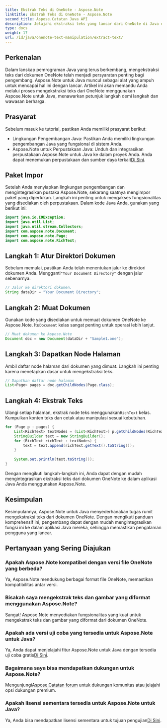 ```yaml
---
title: Ekstrak Teks di OneNote - Aspose.Note
linktitle: Ekstrak Teks di OneNote - Aspose.Note
second_title: Aspose.Catatan Java API
description: Jelajahi ekstraksi teks yang lancar dari OneNote di Java dengan Aspose.Note. Integrasikan, manipulasi, dan tingkatkan aplikasi Anda dengan mudah.
type: docs
weight: 17
url: /id/java/onenote-text-manipulation/extract-text/
---
```

## Perkenalan
Dalam lanskap pemrograman Java yang terus berkembang, mengekstraksi teks dari dokumen OneNote telah menjadi persyaratan penting bagi pengembang. Aspose.Note untuk Java muncul sebagai alat yang ampuh untuk mencapai hal ini dengan lancar. Artikel ini akan memandu Anda melalui proses mengekstraksi teks dari OneNote menggunakan Aspose.Note untuk Java, menawarkan petunjuk langkah demi langkah dan wawasan berharga.
## Prasyarat
Sebelum masuk ke tutorial, pastikan Anda memiliki prasyarat berikut:
- Lingkungan Pengembangan Java: Pastikan Anda memiliki lingkungan pengembangan Java yang fungsional di sistem Anda.
-  Aspose.Note untuk Perpustakaan Java: Unduh dan integrasikan perpustakaan Aspose.Note untuk Java ke dalam proyek Anda. Anda dapat menemukan perpustakaan dan sumber daya terkait[Di Sini](https://releases.aspose.com/note/java/).
## Paket Impor
Setelah Anda menyiapkan lingkungan pengembangan dan mengintegrasikan pustaka Aspose.Note, sekarang saatnya mengimpor paket yang diperlukan. Langkah ini penting untuk mengakses fungsionalitas yang disediakan oleh perpustakaan. Dalam kode Java Anda, gunakan yang berikut ini:
```java
import java.io.IOException;
import java.util.List;
import java.util.stream.Collectors;
import com.aspose.note.Document;
import com.aspose.note.Page;
import com.aspose.note.RichText;
```
## Langkah 1: Atur Direktori Dokumen
 Sebelum memulai, pastikan Anda telah menentukan jalur ke direktori dokumen Anda. Mengganti`"Your Document Directory"` dengan jalur sebenarnya.
```java
// Jalur ke direktori dokumen.
String dataDir = "Your Document Directory";
```
## Langkah 2: Muat Dokumen
 Gunakan kode yang disediakan untuk memuat dokumen OneNote ke Aspose.Note. Itu`Document` kelas sangat penting untuk operasi lebih lanjut.
```java
// Muat dokumen ke Aspose.Note
Document doc = new Document(dataDir + "Sample1.one");
```
## Langkah 3: Dapatkan Node Halaman
Ambil daftar node halaman dari dokumen yang dimuat. Langkah ini penting karena menetapkan dasar untuk mengekstraksi teks.
```java
// Dapatkan daftar node halaman
List<Page> pages = doc.getChildNodes(Page.class);
```
## Langkah 4: Ekstrak Teks
Ulangi setiap halaman, ekstrak node teks menggunakan`RichText` kelas. Kumpulkan konten teks dan cetak atau manipulasi sesuai kebutuhan.
```java
for (Page p : pages) {
    List<RichText> textNodes = (List<RichText>) p.getChildNodes(RichText.class);
    StringBuilder text = new StringBuilder();
    for (RichText richText : textNodes) {
        text = text.append(richText.getText().toString());
    }
    
    System.out.println(text.toString());
}
```
Dengan mengikuti langkah-langkah ini, Anda dapat dengan mudah mengintegrasikan ekstraksi teks dari dokumen OneNote ke dalam aplikasi Java Anda menggunakan Aspose.Note.
## Kesimpulan
Kesimpulannya, Aspose.Note untuk Java menyederhanakan tugas rumit mengekstraksi teks dari dokumen OneNote. Dengan mengikuti panduan komprehensif ini, pengembang dapat dengan mudah mengintegrasikan fungsi ini ke dalam aplikasi Java mereka, sehingga memastikan pengalaman pengguna yang lancar.
## Pertanyaan yang Sering Diajukan
### Apakah Aspose.Note kompatibel dengan versi file OneNote yang berbeda?
Ya, Aspose.Note mendukung berbagai format file OneNote, memastikan kompatibilitas antar versi.
### Bisakah saya mengekstrak teks dan gambar yang diformat menggunakan Aspose.Note?
Sangat! Aspose.Note menyediakan fungsionalitas yang kuat untuk mengekstrak teks dan gambar yang diformat dari dokumen OneNote.
### Apakah ada versi uji coba yang tersedia untuk Aspose.Note untuk Java?
Ya, Anda dapat menjelajahi fitur Aspose.Note untuk Java dengan tersedia uji coba gratis[Di Sini](https://releases.aspose.com/).
### Bagaimana saya bisa mendapatkan dukungan untuk Aspose.Note?
 Mengunjungi[Aspose.Catatan forum](https://forum.aspose.com/c/note/28) untuk dukungan komunitas atau jelajahi opsi dukungan premium.
### Apakah lisensi sementara tersedia untuk Aspose.Note untuk Java?
 Ya, Anda bisa mendapatkan lisensi sementara untuk tujuan pengujian[Di Sini](https://purchase.aspose.com/temporary-license/).